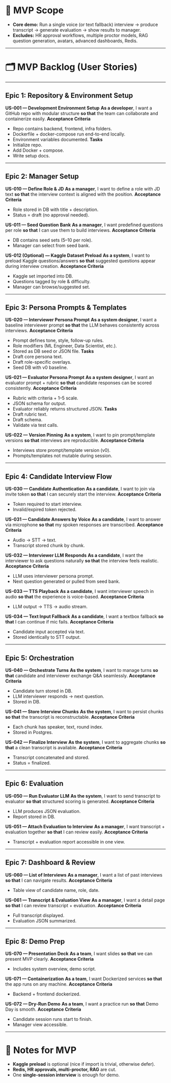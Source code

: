 

# 🎯 MVP Scope

* **Core demo:** Run a single voice (or text fallback) interview → produce transcript → generate evaluation → show results to manager.
* **Excludes:** HR approval workflows, multiple proctor models, RAG question generation, avatars, advanced dashboards, Redis.

---

# 🗂️ MVP Backlog (User Stories)

---

## Epic 1: Repository & Environment Setup

**US-001 — Development Environment Setup**
**As a developer**, I want a GitHub repo with modular structure **so that** the team can collaborate and containerize easily.
**Acceptance Criteria**

* Repo contains backend, frontend, infra folders.
* Dockerfile + docker-compose run end-to-end locally.
* Environment variables documented.
  **Tasks**
* Initialize repo.
* Add Docker + compose.
* Write setup docs.

---

## Epic 2: Manager Setup

**US-010 — Define Role & JD**
**As a manager**, I want to define a role with JD text **so that** the interview context is aligned with the position.
**Acceptance Criteria**

* Role stored in DB with title + description.
* Status = draft (no approval needed).

**US-011 — Seed Question Bank**
**As a manager**, I want predefined questions per role **so that** I can use them to build interviews.
**Acceptance Criteria**

* DB contains seed sets (5–10 per role).
* Manager can select from seed bank.

**US-012 (Optional) — Kaggle Dataset Preload**
**As a system**, I want to preload Kaggle questions/answers **so that** suggested questions appear during interview creation.
**Acceptance Criteria**

* Kaggle set imported into DB.
* Questions tagged by role & difficulty.
* Manager can browse/suggested set.

---

## Epic 3: Persona Prompts & Templates

**US-020 — Interviewer Persona Prompt**
**As a system designer**, I want a baseline interviewer prompt **so that** the LLM behaves consistently across interviews.
**Acceptance Criteria**

* Prompt defines tone, style, follow-up rules.
* Role modifiers (ML Engineer, Data Scientist, etc.).
* Stored as DB seed or JSON file.
  **Tasks**
* Draft core persona text.
* Draft role-specific overlays.
* Seed DB with v0 baseline.

**US-021 — Evaluator Persona Prompt**
**As a system designer**, I want an evaluator prompt + rubric **so that** candidate responses can be scored consistently.
**Acceptance Criteria**

* Rubric with criteria + 1–5 scale.
* JSON schema for output.
* Evaluator reliably returns structured JSON.
  **Tasks**
* Draft rubric text.
* Draft schema.
* Validate via test calls.

**US-022 — Version Pinning**
**As a system**, I want to pin prompt/template versions **so that** interviews are reproducible.
**Acceptance Criteria**

* Interviews store prompt/template version (v0).
* Prompts/templates not mutable during session.

---

## Epic 4: Candidate Interview Flow

**US-030 — Candidate Authentication**
**As a candidate**, I want to join via invite token **so that** I can securely start the interview.
**Acceptance Criteria**

* Token required to start interview.
* Invalid/expired token rejected.

**US-031 — Candidate Answers by Voice**
**As a candidate**, I want to answer via microphone **so that** my spoken responses are transcribed.
**Acceptance Criteria**

* Audio → STT → text.
* Transcript stored chunk by chunk.

**US-032 — Interviewer LLM Responds**
**As a candidate**, I want the interviewer to ask questions naturally **so that** the interview feels realistic.
**Acceptance Criteria**

* LLM uses interviewer persona prompt.
* Next question generated or pulled from seed bank.

**US-033 — TTS Playback**
**As a candidate**, I want interviewer speech in audio **so that** the experience is voice-based.
**Acceptance Criteria**

* LLM output → TTS → audio stream.

**US-034 — Text Input Fallback**
**As a candidate**, I want a textbox fallback **so that** I can continue if mic fails.
**Acceptance Criteria**

* Candidate input accepted via text.
* Stored identically to STT output.

---

## Epic 5: Orchestration

**US-040 — Orchestrate Turns**
**As the system**, I want to manage turns **so that** candidate and interviewer exchange Q\&A seamlessly.
**Acceptance Criteria**

* Candidate turn stored in DB.
* LLM interviewer responds → next question.
* Stored in DB.

**US-041 — Store Interview Chunks**
**As the system**, I want to persist chunks **so that** the transcript is reconstructable.
**Acceptance Criteria**

* Each chunk has speaker, text, round index.
* Stored in Postgres.

**US-042 — Finalize Interview**
**As the system**, I want to aggregate chunks **so that** a clean transcript is available.
**Acceptance Criteria**

* Transcript concatenated and stored.
* Status = finalized.

---

## Epic 6: Evaluation

**US-050 — Run Evaluator LLM**
**As the system**, I want to send transcript to evaluator **so that** structured scoring is generated.
**Acceptance Criteria**

* LLM produces JSON evaluation.
* Report stored in DB.

**US-051 — Attach Evaluation to Interview**
**As a manager**, I want transcript + evaluation together **so that** I can review easily.
**Acceptance Criteria**

* Transcript + evaluation report accessible in one view.

---

## Epic 7: Dashboard & Review

**US-060 — List of Interviews**
**As a manager**, I want a list of past interviews **so that** I can navigate results.
**Acceptance Criteria**

* Table view of candidate name, role, date.

**US-061 — Transcript & Evaluation View**
**As a manager**, I want a detail page **so that** I can review transcript + evaluation.
**Acceptance Criteria**

* Full transcript displayed.
* Evaluation JSON summarized.

---

## Epic 8: Demo Prep

**US-070 — Presentation Deck**
**As a team**, I want slides **so that** we can present MVP clearly.
**Acceptance Criteria**

* Includes system overview, demo script.

**US-071 — Containerization**
**As a team**, I want Dockerized services **so that** the app runs on any machine.
**Acceptance Criteria**

* Backend + frontend dockerized.

**US-072 — Dry-Run Demo**
**As a team**, I want a practice run **so that** Demo Day is smooth.
**Acceptance Criteria**

* Candidate session runs start to finish.
* Manager view accessible.

---

# 🔑 Notes for MVP

* **Kaggle preload** is optional (nice if import is trivial, otherwise defer).
* **Redis, HR approvals, multi-proctor, RAG** are cut.
* One **single-session interview** is enough for demo.

